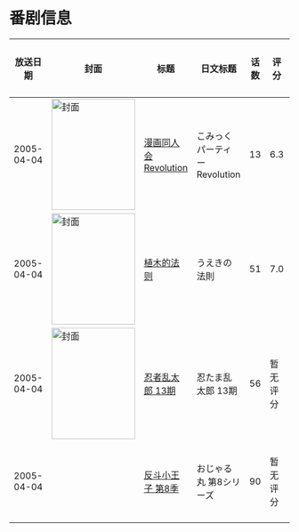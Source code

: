 # 番剧信息

|放送日期|封面|标题|日文标题|话数|评分|评分人数|
|---|---|---|---|---|---|---|
|2005-04-04|<img src="https://lain.bgm.tv/pic/cover/c/65/4a/2079_52605.jpg" alt="封面" style="width:150px;height:200px;object-fit:cover;">|[漫画同人会 Revolution](https://bangumi.tv/subject/2079)|こみっくパーティーRevolution|13|6.3|120人评分|
|2005-04-04|<img src="https://lain.bgm.tv/pic/cover/c/2b/45/3157_SGJR7.jpg" alt="封面" style="width:150px;height:200px;object-fit:cover;">|[植木的法则](https://bangumi.tv/subject/3157)|うえきの法則|51|7.0|501人评分|
|2005-04-04|<img src="https://lain.bgm.tv/pic/cover/c/39/7a/161691_9p7P0.jpg" alt="封面" style="width:150px;height:200px;object-fit:cover;">|[忍者乱太郎 13期](https://bangumi.tv/subject/161691)|忍たま乱太郎 13期|56|暂无评分|少于10人评分|
|2005-04-04||[反斗小王子 第8季](https://bangumi.tv/subject/416181)|おじゃる丸 第8シリーズ|90|暂无评分|少于10人评分|
